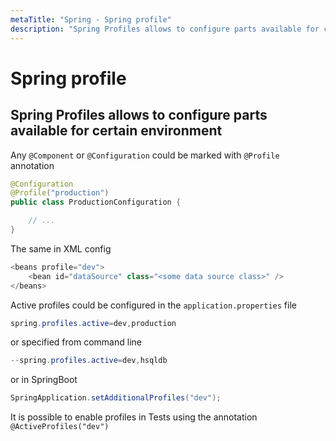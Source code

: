```yaml
---
metaTitle: "Spring - Spring profile"
description: "Spring Profiles allows to configure parts available for certain environment"
---
```


# Spring profile




## Spring Profiles allows to configure parts available for certain environment


Any `@Component` or `@Configuration` could be marked with `@Profile` annotation

```java
@Configuration
@Profile("production")
public class ProductionConfiguration {

    // ...
}

```

The same in XML config

```java
<beans profile="dev">
    <bean id="dataSource" class="<some data source class>" />
</beans>

```

Active profiles could be configured in the `application.properties` file

```java
spring.profiles.active=dev,production

```

or specified from command line

```java
--spring.profiles.active=dev,hsqldb

```

or in SpringBoot

```java
SpringApplication.setAdditionalProfiles("dev");

```

It is possible to enable profiles in Tests using the annotation `@ActiveProfiles("dev")`

